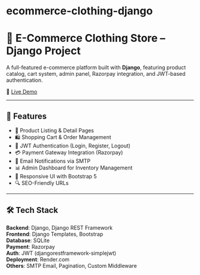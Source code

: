 # ecommerce-clothing-django
# 🛒 E-Commerce Clothing Store – Django Project

A full-featured e-commerce platform built with **Django**, featuring product catalog, cart system, admin panel, Razorpay integration, and JWT-based authentication.

🔗 [Live Demo](https://ecommerce-production-zxy2.onrender.com)

---

## 🚀 Features

- 🧾 Product Listing & Detail Pages
- 🛍️ Shopping Cart & Order Management
- 🔐 JWT Authentication (Login, Register, Logout)
- 💳 Payment Gateway Integration (Razorpay)
- 📧 Email Notifications via SMTP
- 📊 Admin Dashboard for Inventory Management
- 📱 Responsive UI with Bootstrap 5
- 🔍 SEO-Friendly URLs

---

## 🛠️ Tech Stack

**Backend**: Django, Django REST Framework  
**Frontend**: Django Templates, Bootstrap  
**Database**: SQLite   
**Payment**: Razorpay  
**Auth**: JWT (djangorestframework-simplejwt)  
**Deployment**: Render.com  
**Others**: SMTP Email, Pagination, Custom Middleware


